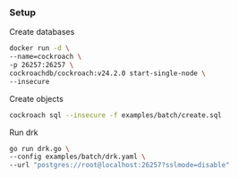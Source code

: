 ### Setup

Create databases

```sh
docker run -d \
--name=cockroach \
-p 26257:26257 \
cockroachdb/cockroach:v24.2.0 start-single-node \
--insecure
```

Create objects

```sh
cockroach sql --insecure -f examples/batch/create.sql
```

Run drk

```sh
go run drk.go \
--config examples/batch/drk.yaml \
--url "postgres://root@localhost:26257?sslmode=disable"
```